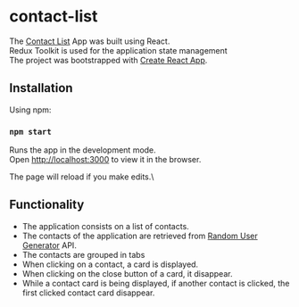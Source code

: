 # contact-list

The [Contact List](https://contact-list-seven.vercel.app/) App was built using React.<br>
Redux Toolkit is used for the application state management<br>
The project was bootstrapped with [Create React App](https://github.com/facebook/create-react-app).
## Installation

Using npm:
### `npm start`

Runs the app in the development mode.\
Open [http://localhost:3000](http://localhost:3000) to view it in the browser.

The page will reload if you make edits.\

## Functionality 
 * The application consists on a list of contacts.
 * The contacts of the application are retrieved from [Random User Generator](http://randomuser.me) API.
 * The contacts are grouped in tabs
 * When clicking on a contact, a card is displayed. 
 * When clicking on the close button of a card, it disappear. 
 * While a contact card is being displayed, if another contact is clicked, the first clicked contact card disappear. 
